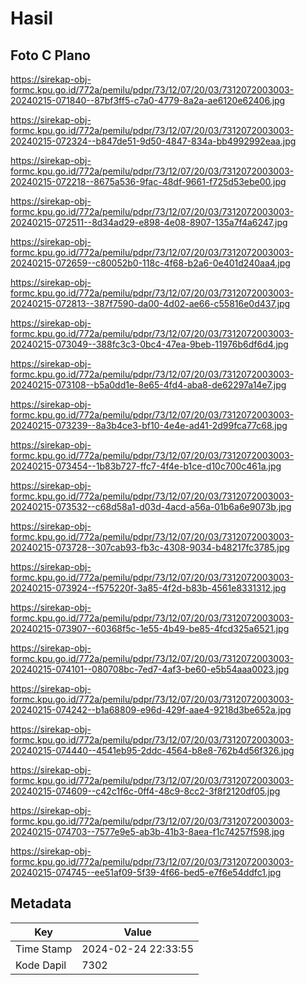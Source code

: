 # Hasil

## Foto C Plano

https://sirekap-obj-formc.kpu.go.id/772a/pemilu/pdpr/73/12/07/20/03/7312072003003-20240215-071840--87bf3ff5-c7a0-4779-8a2a-ae6120e62406.jpg

https://sirekap-obj-formc.kpu.go.id/772a/pemilu/pdpr/73/12/07/20/03/7312072003003-20240215-072324--b847de51-9d50-4847-834a-bb4992992eaa.jpg

https://sirekap-obj-formc.kpu.go.id/772a/pemilu/pdpr/73/12/07/20/03/7312072003003-20240215-072218--8675a536-9fac-48df-9661-f725d53ebe00.jpg

https://sirekap-obj-formc.kpu.go.id/772a/pemilu/pdpr/73/12/07/20/03/7312072003003-20240215-072511--8d34ad29-e898-4e08-8907-135a7f4a6247.jpg

https://sirekap-obj-formc.kpu.go.id/772a/pemilu/pdpr/73/12/07/20/03/7312072003003-20240215-072659--c80052b0-118c-4f68-b2a6-0e401d240aa4.jpg

https://sirekap-obj-formc.kpu.go.id/772a/pemilu/pdpr/73/12/07/20/03/7312072003003-20240215-072813--387f7590-da00-4d02-ae66-c55816e0d437.jpg

https://sirekap-obj-formc.kpu.go.id/772a/pemilu/pdpr/73/12/07/20/03/7312072003003-20240215-073049--388fc3c3-0bc4-47ea-9beb-11976b6df6d4.jpg

https://sirekap-obj-formc.kpu.go.id/772a/pemilu/pdpr/73/12/07/20/03/7312072003003-20240215-073108--b5a0dd1e-8e65-4fd4-aba8-de62297a14e7.jpg

https://sirekap-obj-formc.kpu.go.id/772a/pemilu/pdpr/73/12/07/20/03/7312072003003-20240215-073239--8a3b4ce3-bf10-4e4e-ad41-2d99fca77c68.jpg

https://sirekap-obj-formc.kpu.go.id/772a/pemilu/pdpr/73/12/07/20/03/7312072003003-20240215-073454--1b83b727-ffc7-4f4e-b1ce-d10c700c461a.jpg

https://sirekap-obj-formc.kpu.go.id/772a/pemilu/pdpr/73/12/07/20/03/7312072003003-20240215-073532--c68d58a1-d03d-4acd-a56a-01b6a6e9073b.jpg

https://sirekap-obj-formc.kpu.go.id/772a/pemilu/pdpr/73/12/07/20/03/7312072003003-20240215-073728--307cab93-fb3c-4308-9034-b48217fc3785.jpg

https://sirekap-obj-formc.kpu.go.id/772a/pemilu/pdpr/73/12/07/20/03/7312072003003-20240215-073924--f575220f-3a85-4f2d-b83b-4561e8331312.jpg

https://sirekap-obj-formc.kpu.go.id/772a/pemilu/pdpr/73/12/07/20/03/7312072003003-20240215-073907--60368f5c-1e55-4b49-be85-4fcd325a6521.jpg

https://sirekap-obj-formc.kpu.go.id/772a/pemilu/pdpr/73/12/07/20/03/7312072003003-20240215-074101--080708bc-7ed7-4af3-be60-e5b54aaa0023.jpg

https://sirekap-obj-formc.kpu.go.id/772a/pemilu/pdpr/73/12/07/20/03/7312072003003-20240215-074242--b1a68809-e96d-429f-aae4-9218d3be652a.jpg

https://sirekap-obj-formc.kpu.go.id/772a/pemilu/pdpr/73/12/07/20/03/7312072003003-20240215-074440--4541eb95-2ddc-4564-b8e8-762b4d56f326.jpg

https://sirekap-obj-formc.kpu.go.id/772a/pemilu/pdpr/73/12/07/20/03/7312072003003-20240215-074609--c42c1f6c-0ff4-48c9-8cc2-3f8f2120df05.jpg

https://sirekap-obj-formc.kpu.go.id/772a/pemilu/pdpr/73/12/07/20/03/7312072003003-20240215-074703--7577e9e5-ab3b-41b3-8aea-f1c74257f598.jpg

https://sirekap-obj-formc.kpu.go.id/772a/pemilu/pdpr/73/12/07/20/03/7312072003003-20240215-074745--ee51af09-5f39-4f66-bed5-e7f6e54ddfc1.jpg


## Metadata

| Key        | Value               |
| ---------- | ------------------- |
| Time Stamp | 2024-02-24 22:33:55 |
| Kode Dapil | 7302                |



